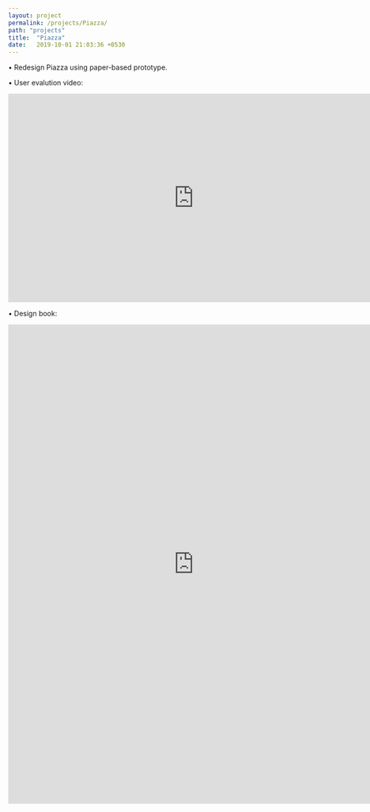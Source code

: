 ```yaml
---
layout: project
permalink: /projects/Piazza/
path: "projects"
title:  "Piazza"
date:   2019-10-01 21:03:36 +0530
---
```


• Redesign Piazza using paper-based prototype.

• User evalution video:
<iframe width="750px" height="421.875px" src="https://www.youtube.com/embed/Dd8QWGfqmeg" frameborder="0" allow="accelerometer; autoplay; clipboard-write; encrypted-media; gyroscope; picture-in-picture" allowfullscreen></iframe>

• Design book:
<iframe src="https://yaozixuan.github.io/Piazza.pdf" style="width:750px; height:970px;" frameborder="0"></iframe>

